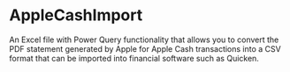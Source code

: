 # AppleCashImport
An Excel file with Power Query functionality that allows you to convert the PDF statement generated by Apple for Apple Cash transactions into a CSV format that can be imported into financial software such as Quicken.
